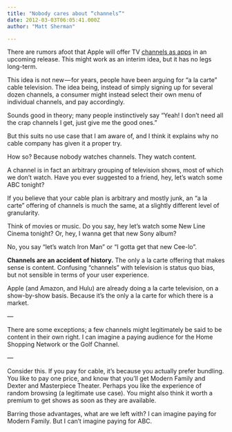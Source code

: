 ```yaml
---
title: "Nobody cares about “channels”"
date: 2012-03-03T06:05:41.000Z
author: "Matt Sherman"

---
```


There are rumors afoot that Apple will offer TV [channels as apps](http://www.geekwire.com/2012/channels-apps-apple-reinvent-television) in an upcoming release. This might work as an interim idea, but it has no legs long-term.

This idea is not new — for years, people have been arguing for “a la carte” cable television. The idea being, instead of simply signing up for several dozen channels, a consumer might instead select their own menu of individual channels, and pay accordingly.

Sounds good in theory; many people instinctively say “Yeah! I don’t need all the crap channels I get, just give me the good ones.”

But this suits no use case that I am aware of, and I think it explains why no cable company has given it a proper try.

How so? Because nobody watches channels. They watch content.

A channel is in fact an arbitrary grouping of television shows, most of which we don’t watch. Have you ever suggested to a friend, hey, let’s watch some ABC tonight?

If you believe that your cable plan is arbitrary and mostly junk, an “a la carte” offering of channels is much the same, at a slightly different level of granularity.

Think of movies or music. Do you say, hey let’s watch some New Line Cinema tonight? Or, hey, I wanna get that new Sony album?

No, you say “let’s watch Iron Man” or “I gotta get that new Cee-lo”.

**Channels are an accident of history.** The only a la carte offering that makes sense is content. Confusing “channels” with television is status quo bias, but not sensible in terms of your user experience.

Apple (and Amazon, and Hulu) are already doing a la carte television, on a show-by-show basis. Because it’s the only a la carte for which there is a market.

—

There are some exceptions; a few channels might legitimately be said to be content in their own right. I can imagine a paying audience for the Home Shopping Network or the Golf Channel.

—

Consider this. If you pay for cable, it’s because you actually prefer bundling. You like to pay one price, and know that you’ll get Modern Family and Dexter and Masterpiece Theater. Perhaps you like the experience of random browsing (a legitimate use case). You might also think it worth a premium to get shows as soon as they are available.

Barring those advantages, what are we left with? I can imagine paying for Modern Family. But I can’t imagine paying for ABC.
